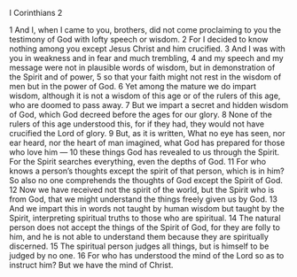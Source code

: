 I Corinthians 2

1	And I, when I came to you, brothers, did not come proclaiming to you the testimony of God with lofty speech or wisdom.
2	For I decided to know nothing among you except Jesus Christ and him crucified.
3	And I was with you in weakness and in fear and much trembling,
4	and my speech and my message were not in plausible words of wisdom, but in demonstration of the Spirit and of power,
5	so that your faith might not rest in the wisdom of men but in the power of God.
6	Yet among the mature we do impart wisdom, although it is not a wisdom of this age or of the rulers of this age, who are doomed to pass away.
7	But we impart a secret and hidden wisdom of God, which God decreed before the ages for our glory.
8	None of the rulers of this age understood this, for if they had, they would not have crucified the Lord of glory.
9	But, as it is written, What no eye has seen, nor ear heard, nor the heart of man imagined, what God has prepared for those who love him —
10	these things God has revealed to us through the Spirit. For the Spirit searches everything, even the depths of God.
11	For who knows a person’s thoughts except the spirit of that person, which is in him? So also no one comprehends the thoughts of God except the Spirit of God.
12	Now we have received not the spirit of the world, but the Spirit who is from God, that we might understand the things freely given us by God.
13	And we impart this in words not taught by human wisdom but taught by the Spirit, interpreting spiritual truths to those who are spiritual.
14	The natural person does not accept the things of the Spirit of God, for they are folly to him, and he is not able to understand them because they are spiritually discerned.
15	The spiritual person judges all things, but is himself to be judged by no one.
16	For who has understood the mind of the Lord so as to instruct him? But we have the mind of Christ.

